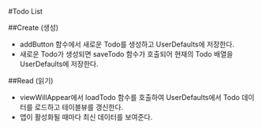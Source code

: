 #Todo List

##Create (생성)
- addButton 함수에서 새로운 Todo를 생성하고 UserDefaults에 저장한다. 
- 새로운 Todo가 생성되면 saveTodo 함수가 호출되어 현재의 Todo 배열을 UserDefaults에 저장한다.

##Read (읽기)
- viewWillAppear에서 loadTodo 함수를 호출하여 UserDefaults에서 Todo 데이터를 로드하고 테이블뷰를 갱신한다. 
- 앱이 활성화될 때마다 최신 데이터를 보여준다.
